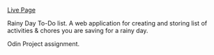 <a href="https://codingfunky.github.io/To-Do/">Live Page</a>

Rainy Day To-Do list.
A web application for creating and storing list of activities & chores you are saving for a rainy day.

Odin Project assignment.

